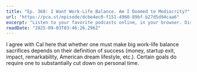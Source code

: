 ```yaml
---
title: "Ep. 368: I Want Work-Life Balance. Am I Doomed to Mediocrity?"
url: "https://pca.st/episode/dcbe4ec0-f151-4960-89bf-b27d5d94caa6"
excerpt: "Listen to your favorite podcasts online, in your browser. Discover the world's most powerful podcast player."
readDate: "2025-09-03T03:46:26.296Z"
---
```


I agree with Cal here that whether one must make big work-life balance sacrifices depends on their definition of success (money, startup exit, impact, remarkability, American dream lifestyle, etc.). Certain goals do require one to substantially cut down on personal time.
